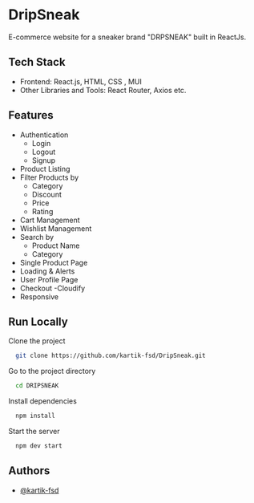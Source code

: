 # DripSneak

E-commerce website for a sneaker brand "DRPSNEAK" built in ReactJs.

## Tech Stack

- Frontend: React.js, HTML, CSS , MUI
- Other Libraries and Tools: React Router, Axios etc.

## Features

- Authentication
  - Login
  - Logout
  - Signup
- Product Listing
- Filter Products by
  - Category
  - Discount
  - Price
  - Rating
- Cart Management
- Wishlist Management
- Search by
  - Product Name
  - Category
- Single Product Page
- Loading & Alerts
- User Profile Page
- Checkout
  -Cloudify
- Responsive

## Run Locally

Clone the project

```bash
  git clone https://github.com/kartik-fsd/DripSneak.git
```

Go to the project directory

```bash
  cd DRIPSNEAK
```

Install dependencies

```bash
  npm install
```

Start the server

```bash
  npm dev start
```

## Authors

- [@kartik-fsd](https://www.github.com/kartik-fsd)
